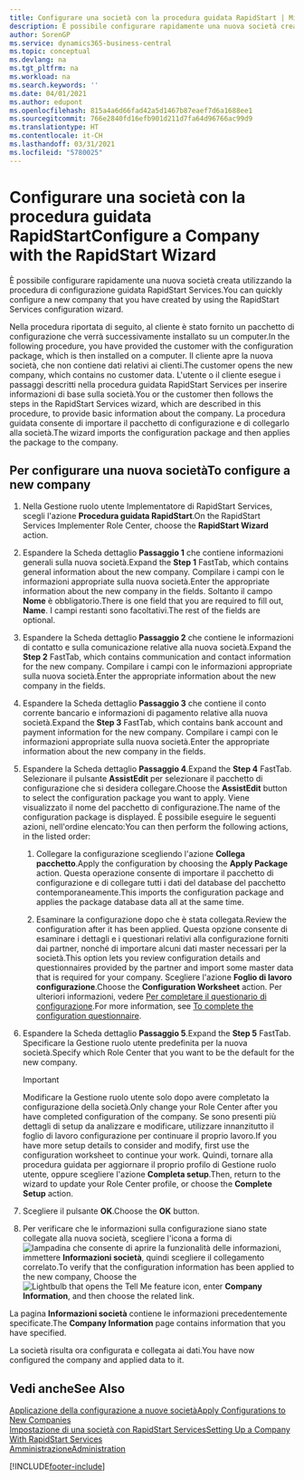 ```yaml
---
title: Configurare una società con la procedura guidata RapidStart | Microsoft Docs
description: È possibile configurare rapidamente una nuova società creata utilizzando la procedura di configurazione guidata RapidStart Services.
author: SorenGP
ms.service: dynamics365-business-central
ms.topic: conceptual
ms.devlang: na
ms.tgt_pltfrm: na
ms.workload: na
ms.search.keywords: ''
ms.date: 04/01/2021
ms.author: edupont
ms.openlocfilehash: 815a4a6d66fad42a5d1467b87eaef7d6a1688ee1
ms.sourcegitcommit: 766e2840fd16efb901d211d7fa64d96766ac99d9
ms.translationtype: HT
ms.contentlocale: it-CH
ms.lasthandoff: 03/31/2021
ms.locfileid: "5780025"
---
```

# <a name="configure-a-company-with-the-rapidstart-wizard"></a><span data-ttu-id="d2a68-103">Configurare una società con la procedura guidata RapidStart</span><span class="sxs-lookup"><span data-stu-id="d2a68-103">Configure a Company with the RapidStart Wizard</span></span>
<span data-ttu-id="d2a68-104">È possibile configurare rapidamente una nuova società creata utilizzando la procedura di configurazione guidata RapidStart Services.</span><span class="sxs-lookup"><span data-stu-id="d2a68-104">You can quickly configure a new company that you have created by using the RapidStart Services configuration wizard.</span></span>

<span data-ttu-id="d2a68-105">Nella procedura riportata di seguito, al cliente è stato fornito un pacchetto di configurazione che verrà successivamente installato su un computer.</span><span class="sxs-lookup"><span data-stu-id="d2a68-105">In the following procedure, you have provided the customer with the configuration package, which is then installed on a computer.</span></span> <span data-ttu-id="d2a68-106">Il cliente apre la nuova società, che non contiene dati relativi ai clienti.</span><span class="sxs-lookup"><span data-stu-id="d2a68-106">The customer opens the new company, which contains no customer data.</span></span> <span data-ttu-id="d2a68-107">L'utente o il cliente esegue i passaggi descritti nella procedura guidata RapidStart Services per inserire informazioni di base sulla società.</span><span class="sxs-lookup"><span data-stu-id="d2a68-107">You or the customer then follows the steps in the RapidStart Services wizard, which are described in this procedure, to provide basic information about the company.</span></span> <span data-ttu-id="d2a68-108">La procedura guidata consente di importare il pacchetto di configurazione e di collegarlo alla società.</span><span class="sxs-lookup"><span data-stu-id="d2a68-108">The wizard imports the configuration package and then applies the package to the company.</span></span>  

## <a name="to-configure-a-new-company"></a><span data-ttu-id="d2a68-109">Per configurare una nuova società</span><span class="sxs-lookup"><span data-stu-id="d2a68-109">To configure a new company</span></span>  
1. <span data-ttu-id="d2a68-110">Nella Gestione ruolo utente Implementatore di RapidStart Services, scegli l'azione **Procedura guidata RapidStart**.</span><span class="sxs-lookup"><span data-stu-id="d2a68-110">On the RapidStart Services Implementer Role Center, choose the **RapidStart Wizard** action.</span></span>  
2. <span data-ttu-id="d2a68-111">Espandere la Scheda dettaglio **Passaggio 1** che contiene informazioni generali sulla nuova società.</span><span class="sxs-lookup"><span data-stu-id="d2a68-111">Expand the **Step 1** FastTab, which contains general information about the new company.</span></span> <span data-ttu-id="d2a68-112">Compilare i campi con le informazioni appropriate sulla nuova società.</span><span class="sxs-lookup"><span data-stu-id="d2a68-112">Enter the appropriate information about the new company in the fields.</span></span> <span data-ttu-id="d2a68-113">Soltanto il campo **Nome** è obbligatorio.</span><span class="sxs-lookup"><span data-stu-id="d2a68-113">There is one field that you are required to fill out, **Name**.</span></span> <span data-ttu-id="d2a68-114">I campi restanti sono facoltativi.</span><span class="sxs-lookup"><span data-stu-id="d2a68-114">The rest of the fields are optional.</span></span>  
3. <span data-ttu-id="d2a68-115">Espandere la Scheda dettaglio **Passaggio 2** che contiene le informazioni di contatto e sulla comunicazione relative alla nuova società.</span><span class="sxs-lookup"><span data-stu-id="d2a68-115">Expand the **Step 2** FastTab, which contains communication and contact information for the new company.</span></span> <span data-ttu-id="d2a68-116">Compilare i campi con le informazioni appropriate sulla nuova società.</span><span class="sxs-lookup"><span data-stu-id="d2a68-116">Enter the appropriate information about the new company in the fields.</span></span>
4. <span data-ttu-id="d2a68-117">Espandere la Scheda dettaglio **Passaggio 3** che contiene il conto corrente bancario e informazioni di pagamento relative alla nuova società.</span><span class="sxs-lookup"><span data-stu-id="d2a68-117">Expand the **Step 3** FastTab, which contains bank account and payment information for the new company.</span></span> <span data-ttu-id="d2a68-118">Compilare i campi con le informazioni appropriate sulla nuova società.</span><span class="sxs-lookup"><span data-stu-id="d2a68-118">Enter the appropriate information about the new company in the fields.</span></span>  
5. <span data-ttu-id="d2a68-119">Espandere la Scheda dettaglio **Passaggio 4**.</span><span class="sxs-lookup"><span data-stu-id="d2a68-119">Expand the **Step 4** FastTab.</span></span> <span data-ttu-id="d2a68-120">Selezionare il pulsante **AssistEdit** per selezionare il pacchetto di configurazione che si desidera collegare.</span><span class="sxs-lookup"><span data-stu-id="d2a68-120">Choose the **AssistEdit** button to select the configuration package you want to apply.</span></span> <span data-ttu-id="d2a68-121">Viene visualizzato il nome del pacchetto di configurazione.</span><span class="sxs-lookup"><span data-stu-id="d2a68-121">The name of the configuration package is displayed.</span></span> <span data-ttu-id="d2a68-122">È possibile eseguire le seguenti azioni, nell'ordine elencato:</span><span class="sxs-lookup"><span data-stu-id="d2a68-122">You can then perform the following actions, in the listed order:</span></span>  

    1. <span data-ttu-id="d2a68-123">Collegare la configurazione scegliendo l'azione **Collega pacchetto**.</span><span class="sxs-lookup"><span data-stu-id="d2a68-123">Apply the configuration by choosing the **Apply Package** action.</span></span> <span data-ttu-id="d2a68-124">Questa operazione consente di importare il pacchetto di configurazione e di collegare tutti i dati del database del pacchetto contemporaneamente.</span><span class="sxs-lookup"><span data-stu-id="d2a68-124">This imports the configuration package and applies the package database data all at the same time.</span></span>  

    2. <span data-ttu-id="d2a68-125">Esaminare la configurazione dopo che è stata collegata.</span><span class="sxs-lookup"><span data-stu-id="d2a68-125">Review the configuration after it has been applied.</span></span> <span data-ttu-id="d2a68-126">Questa opzione consente di esaminare i dettagli e i questionari relativi alla configurazione forniti dai partner, nonché di importare alcuni dati master necessari per la società.</span><span class="sxs-lookup"><span data-stu-id="d2a68-126">This option lets you review configuration details and questionnaires provided by the partner and import some master data that is required for your company.</span></span> <span data-ttu-id="d2a68-127">Scegliere l'azione **Foglio di lavoro configurazione**.</span><span class="sxs-lookup"><span data-stu-id="d2a68-127">Choose the **Configuration Worksheet** action.</span></span> <span data-ttu-id="d2a68-128">Per ulteriori informazioni, vedere [Per completare il questionario di configurazione](admin-gather-customer-setup-values.md#to-complete-the-configuration-questionnaire).</span><span class="sxs-lookup"><span data-stu-id="d2a68-128">For more information, see [To complete the configuration questionnaire](admin-gather-customer-setup-values.md#to-complete-the-configuration-questionnaire).</span></span>  

6. <span data-ttu-id="d2a68-129">Espandere la Scheda dettaglio **Passaggio 5**.</span><span class="sxs-lookup"><span data-stu-id="d2a68-129">Expand the **Step 5** FastTab.</span></span> <span data-ttu-id="d2a68-130">Specificare la Gestione ruolo utente predefinita per la nuova società.</span><span class="sxs-lookup"><span data-stu-id="d2a68-130">Specify which Role Center that you want to be the default for the new company.</span></span>  

    > [!IMPORTANT]  
    >  <span data-ttu-id="d2a68-131">Modificare la Gestione ruolo utente solo dopo avere completato la configurazione della società.</span><span class="sxs-lookup"><span data-stu-id="d2a68-131">Only change your Role Center after you have completed configuration of the company.</span></span> <span data-ttu-id="d2a68-132">Se sono presenti più dettagli di setup da analizzare e modificare, utilizzare innanzitutto il foglio di lavoro configurazione per continuare il proprio lavoro.</span><span class="sxs-lookup"><span data-stu-id="d2a68-132">If you have more setup details to consider and modify, first use the configuration worksheet to continue your work.</span></span> <span data-ttu-id="d2a68-133">Quindi, tornare alla procedura guidata per aggiornare il proprio profilo di Gestione ruolo utente, oppure scegliere l'azione **Completa setup**.</span><span class="sxs-lookup"><span data-stu-id="d2a68-133">Then, return to the wizard to update your Role Center profile, or choose the **Complete Setup** action.</span></span>

7. <span data-ttu-id="d2a68-134">Scegliere il pulsante **OK**.</span><span class="sxs-lookup"><span data-stu-id="d2a68-134">Choose the **OK** button.</span></span>  
8. <span data-ttu-id="d2a68-135">Per verificare che le informazioni sulla configurazione siano state collegate alla nuova società, scegliere l'icona a forma di ![lampadina che consente di aprire la funzionalità delle informazioni](media/ui-search/search_small.png "Informazioni sull'operazione che si desidera eseguire"), immettere **Informazioni società**, quindi scegliere il collegamento correlato.</span><span class="sxs-lookup"><span data-stu-id="d2a68-135">To verify that the configuration information has been applied to the new company, Choose the ![Lightbulb that opens the Tell Me feature](media/ui-search/search_small.png "Tell me what you want to do") icon, enter **Company Information**, and then choose the related link.</span></span>

<span data-ttu-id="d2a68-136">La pagina **Informazioni società** contiene le informazioni precedentemente specificate.</span><span class="sxs-lookup"><span data-stu-id="d2a68-136">The **Company Information** page contains information that you have specified.</span></span>   

<span data-ttu-id="d2a68-137">La società risulta ora configurata e collegata ai dati.</span><span class="sxs-lookup"><span data-stu-id="d2a68-137">You have now configured the company and applied data to it.</span></span>  

## <a name="see-also"></a><span data-ttu-id="d2a68-138">Vedi anche</span><span class="sxs-lookup"><span data-stu-id="d2a68-138">See Also</span></span>  
[<span data-ttu-id="d2a68-139">Applicazione della configurazione a nuove società</span><span class="sxs-lookup"><span data-stu-id="d2a68-139">Apply Configurations to New Companies</span></span>](admin-apply-configuration-to-new-companies.md)  
[<span data-ttu-id="d2a68-140">Impostazione di una società con RapidStart Services</span><span class="sxs-lookup"><span data-stu-id="d2a68-140">Setting Up a Company With RapidStart Services</span></span>](admin-set-up-a-company-with-rapidstart.md)  
[<span data-ttu-id="d2a68-141">Amministrazione</span><span class="sxs-lookup"><span data-stu-id="d2a68-141">Administration</span></span>](admin-setup-and-administration.md)


[!INCLUDE[footer-include](includes/footer-banner.md)]